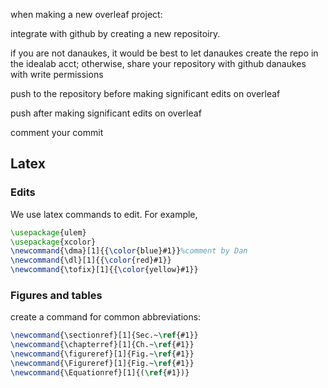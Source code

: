 when making a new overleaf project:

integrate with github by creating a new repositoiry.

if you are not danaukes, it would be best to let danaukes create the repo in the idealab acct; otherwise, share your repository with github danaukes with write permissions

push to the repository before making significant edits on overleaf

push after making significant edits on overleaf

comment your commit

## Latex 

### Edits

We use latex commands to edit.  For example, 


```tex
\usepackage{ulem} 		
\usepackage{xcolor}
\newcommand{\dma}[1]{{\color{blue}#1}}%comment by Dan
\newcommand{\dl}[1]{{\color{red}#1}}
\newcommand{\tofix}[1]{{\color{yellow}#1}}
```

### Figures and tables

create a command for common abbreviations:

```tex
\newcommand{\sectionref}[1]{Sec.~\ref{#1}}
\newcommand{\chapterref}[1]{Ch.~\ref{#1}}
\newcommand{\figureref}[1]{Fig.~\ref{#1}}
\newcommand{\Figureref}[1]{Fig.~\ref{#1}}
\newcommand{\Equationref}[1]{(\ref{#1})}
```
